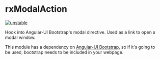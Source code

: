 # rxModalAction

[![unstable](http://badges.github.io/stability-badges/dist/unstable.svg)](http://github.com/badges/stability-badges)

Hook into Angular-UI Bootstrap's modal directive. Used as a link to open a modal window.

This module has a dependency on [Angular-UI Bootstrap](http://angular-ui.github.io/bootstrap/), so if it's going to be used, bootstrap needs to be included in your webpage.